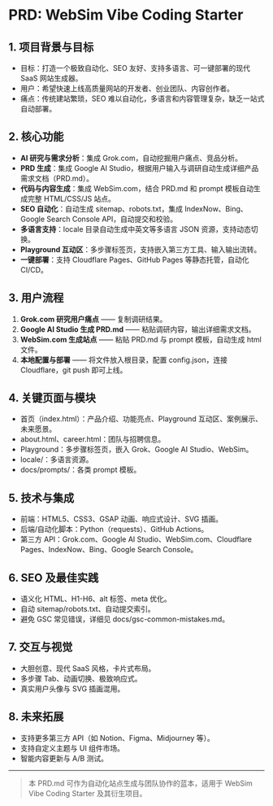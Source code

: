 # PRD: WebSim Vibe Coding Starter

## 1. 项目背景与目标
- 目标：打造一个极致自动化、SEO 友好、支持多语言、可一键部署的现代 SaaS 网站生成器。
- 用户：希望快速上线高质量网站的开发者、创业团队、内容创作者。
- 痛点：传统建站繁琐，SEO 难以自动化，多语言和内容管理复杂，缺乏一站式自动部署。

## 2. 核心功能
- **AI 研究与需求分析**：集成 Grok.com，自动挖掘用户痛点、竞品分析。
- **PRD 生成**：集成 Google AI Studio，根据用户输入与调研自动生成详细产品需求文档（PRD.md）。
- **代码与内容生成**：集成 WebSim.com，结合 PRD.md 和 prompt 模板自动生成完整 HTML/CSS/JS 站点。
- **SEO 自动化**：自动生成 sitemap、robots.txt，集成 IndexNow、Bing、Google Search Console API，自动提交和校验。
- **多语言支持**：locale 目录自动生成中英文等多语言 JSON 资源，支持动态切换。
- **Playground 互动区**：多步骤标签页，支持嵌入第三方工具、输入输出流转。
- **一键部署**：支持 Cloudflare Pages、GitHub Pages 等静态托管，自动化 CI/CD。

## 3. 用户流程
1. **Grok.com 研究用户痛点** —— 复制调研结果。
2. **Google AI Studio 生成 PRD.md** —— 粘贴调研内容，输出详细需求文档。
3. **WebSim.com 生成站点** —— 粘贴 PRD.md 与 prompt 模板，自动生成 html 文件。
4. **本地配置与部署** —— 将文件放入根目录，配置 config.json，连接 Cloudflare，git push 即可上线。

## 4. 关键页面与模块
- 首页（index.html）：产品介绍、功能亮点、Playground 互动区、案例展示、未来愿景。
- about.html、career.html：团队与招聘信息。
- Playground：多步骤标签页，嵌入 Grok、Google AI Studio、WebSim。
- locale/：多语言资源。
- docs/prompts/：各类 prompt 模板。

## 5. 技术与集成
- 前端：HTML5、CSS3、GSAP 动画、响应式设计、SVG 插画。
- 后端/自动化脚本：Python（requests）、GitHub Actions。
- 第三方 API：Grok.com、Google AI Studio、WebSim.com、Cloudflare Pages、IndexNow、Bing、Google Search Console。

## 6. SEO 及最佳实践
- 语义化 HTML、H1-H6、alt 标签、meta 优化。
- 自动 sitemap/robots.txt、自动提交索引。
- 避免 GSC 常见错误，详细见 docs/gsc-common-mistakes.md。

## 7. 交互与视觉
- 大胆创意、现代 SaaS 风格，卡片式布局。
- 多步骤 Tab、动画切换、极致响应式。
- 真实用户头像与 SVG 插画混用。

## 8. 未来拓展
- 支持更多第三方 API（如 Notion、Figma、Midjourney 等）。
- 支持自定义主题与 UI 组件市场。
- 智能内容更新与 A/B 测试。

---

> 本 PRD.md 可作为自动化站点生成与团队协作的蓝本，适用于 WebSim Vibe Coding Starter 及其衍生项目。
